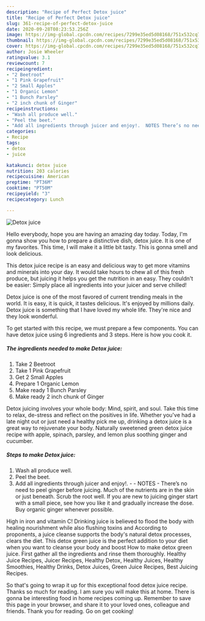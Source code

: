```yaml
---
description: "Recipe of Perfect Detox juice"
title: "Recipe of Perfect Detox juice"
slug: 361-recipe-of-perfect-detox-juice
date: 2020-09-28T08:23:53.256Z
image: https://img-global.cpcdn.com/recipes/7299e35ed5d08168/751x532cq70/detox-juice-recipe-main-photo.jpg
thumbnail: https://img-global.cpcdn.com/recipes/7299e35ed5d08168/751x532cq70/detox-juice-recipe-main-photo.jpg
cover: https://img-global.cpcdn.com/recipes/7299e35ed5d08168/751x532cq70/detox-juice-recipe-main-photo.jpg
author: Josie Wheeler
ratingvalue: 3.1
reviewcount: 7
recipeingredient:
- "2 Beetroot"
- "1 Pink Grapefruit"
- "2 Small Apples"
- "1 Organic Lemon"
- "1 Bunch Parsley"
- "2 inch chunk of Ginger"
recipeinstructions:
- "Wash all produce well."
- "Peel the beet."
- "Add all ingredients through juicer and enjoy!.  NOTES There’s no need to peel ginger before juicing. Much of the nutrients are in the skin or just beneath. Scrub the root well. If you are new to juicing ginger start with a small piece, see how you like it and gradually increase the dose. Buy organic ginger whenever possible."
categories:
- Recipe
tags:
- detox
- juice

katakunci: detox juice 
nutrition: 203 calories
recipecuisine: American
preptime: "PT36M"
cooktime: "PT50M"
recipeyield: "3"
recipecategory: Lunch

---
```



![Detox juice](https://img-global.cpcdn.com/recipes/7299e35ed5d08168/751x532cq70/detox-juice-recipe-main-photo.jpg)

Hello everybody, hope you are having an amazing day today. Today, I'm gonna show you how to prepare a distinctive dish, detox juice. It is one of my favorites. This time, I will make it a little bit tasty. This is gonna smell and look delicious.

This detox juice recipe is an easy and delicious way to get more vitamins and minerals into your day. It would take hours to chew all of this fresh produce, but juicing it helps you get the nutrition in an easy. They couldn&#39;t be easier: Simply place all ingredients into your juicer and serve chilled!

Detox juice is one of the most favored of current trending meals in the world. It is easy, it is quick, it tastes delicious. It's enjoyed by millions daily. Detox juice is something that I have loved my whole life. They're nice and they look wonderful.


To get started with this recipe, we must prepare a few components. You can have detox juice using 6 ingredients and 3 steps. Here is how you cook it.

<!--inarticleads1-->

##### The ingredients needed to make Detox juice:

1. Take 2 Beetroot
1. Take 1 Pink Grapefruit
1. Get 2 Small Apples
1. Prepare 1 Organic Lemon
1. Make ready 1 Bunch Parsley
1. Make ready 2 inch chunk of Ginger


Detox juicing involves your whole body: Mind, spirit, and soul. Take this time to relax, de-stress and reflect on the positives in life. Whether you&#39;ve had a late night out or just need a healthy pick me up, drinking a detox juice is a great way to rejuvenate your body. Naturally sweetened green detox juice recipe with apple, spinach, parsley, and lemon plus soothing ginger and cucumber. 

<!--inarticleads2-->

##### Steps to make Detox juice:

1. Wash all produce well.
1. Peel the beet.
1. Add all ingredients through juicer and enjoy!. -  - NOTES - There’s no need to peel ginger before juicing. Much of the nutrients are in the skin or just beneath. Scrub the root well. If you are new to juicing ginger start with a small piece, see how you like it and gradually increase the dose. Buy organic ginger whenever possible.


High in iron and vitamin C! Drinking juice is believed to flood the body with healing nourishment while also flushing toxins and According to proponents, a juice cleanse supports the body&#39;s natural detox processes, clears the diet. This detox green juice is the perfect addition to your diet when you want to cleanse your body and boost How to make detox green juice. First gather all the ingredients and rinse them thoroughly. Healthy Juice Recipes, Juicer Recipes, Healthy Detox, Healthy Juices, Healthy Smoothies, Healthy Drinks, Detox Juices, Green Juice Recipes, Best Juicing Recipes. 

So that's going to wrap it up for this exceptional food detox juice recipe. Thanks so much for reading. I am sure you will make this at home. There is gonna be interesting food in home recipes coming up. Remember to save this page in your browser, and share it to your loved ones, colleague and friends. Thank you for reading. Go on get cooking!

